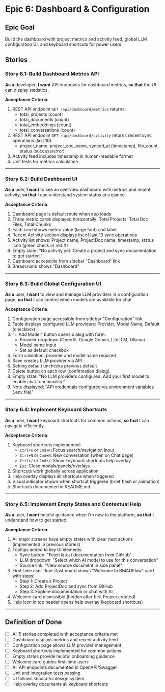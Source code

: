 # Epic 6: Dashboard & Configuration

## Epic Goal

Build the dashboard with project metrics and activity feed, global LLM configuration UI, and keyboard shortcuts for power users.

## Stories

### Story 6.1: Build Dashboard Metrics API

**As a** developer,
**I want** API endpoints for dashboard metrics,
**so that** the UI can display statistics.

**Acceptance Criteria:**
1. REST API endpoint `GET /api/dashboard/metrics` returns:
   - total_projects (count)
   - total_documents (count)
   - total_embeddings (count)
   - total_conversations (count)
2. REST API endpoint `GET /api/dashboard/activity` returns recent sync operations (last 10):
   - project_name, project_doc_name, synced_at (timestamp), file_count, status (success/error)
3. Activity feed includes timestamp in human-readable format
4. Unit tests for metrics calculation

---

### Story 6.2: Build Dashboard UI

**As a** user,
**I want** to see an overview dashboard with metrics and recent activity,
**so that** I can understand system status at a glance.

**Acceptance Criteria:**
1. Dashboard page is default route when app loads
2. Three metric cards displayed horizontally: Total Projects, Total Doc Files, Total Chunks
3. Each card shows metric value (large font) and label
4. Recent Activity section displays list of last 10 sync operations
5. Activity list shows: Project name, ProjectDoc name, timestamp, status icon (green check or red X)
6. Empty state: "No activity yet. Create a project and sync documentation to get started."
7. Dashboard accessible from sidebar "Dashboard" link
8. Breadcrumb shows "Dashboard"

---

### Story 6.3: Build Global Configuration UI

**As a** user,
**I want** to view and manage LLM providers in a configuration page,
**so that** I can control which models are available for chat.

**Acceptance Criteria:**
1. Configuration page accessible from sidebar "Configuration" link
2. Table displays configured LLM providers: Provider, Model Name, Default (checkbox)
3. "+ Add Model" button opens dialog with form:
   - Provider dropdown (OpenAI, Google Gemini, LiteLLM, Ollama)
   - Model name input
   - Set as default checkbox
4. Form validation: provider and model name required
5. Save creates LLM provider via API
6. Setting default unchecks previous default
7. Delete button on each row (confirmation dialog)
8. Empty state: "No LLM providers configured. Add your first model to enable chat functionality."
9. Note displayed: "API credentials configured via environment variables (.env file)"

---

### Story 6.4: Implement Keyboard Shortcuts

**As a** user,
**I want** keyboard shortcuts for common actions,
**so that** I can navigate efficiently.

**Acceptance Criteria:**
1. Keyboard shortcuts implemented:
   - `Ctrl+K` or `Cmd+K`: Focus search/navigation input
   - `Ctrl+N` or `Cmd+N`: New conversation (when on Chat page)
   - `Ctrl+/` or `Cmd+/`: Show keyboard shortcuts help overlay
   - `Esc`: Close modals/panels/overlays
2. Shortcuts work globally across application
3. Help overlay displays all shortcuts when triggered
4. Visual indicator shown when shortcut triggered (brief flash or animation)
5. Shortcuts documented in README.md

---

### Story 6.5: Implement Empty States and Contextual Help

**As a** user,
**I want** helpful guidance when I'm new to the platform,
**so that** I understand how to get started.

**Acceptance Criteria:**
1. All major screens have empty states with clear next actions (implemented in previous stories)
2. Tooltips added to key UI elements:
   - Sync button: "Fetch latest documentation from GitHub"
   - LLM dropdown: "Select which AI model to use for this conversation"
   - Source link: "View source document in side panel"
3. First-time user flow: Dashboard shows "Welcome to BMADFlow" card with steps:
   - Step 1: Create a Project
   - Step 2: Add ProjectDoc and sync from GitHub
   - Step 3: Explore documentation or chat with AI
4. Welcome card dismissible (hidden after first Project created)
5. Help icon in top header opens help overlay (keyboard shortcuts)

---

## Definition of Done

- [ ] All 5 stories completed with acceptance criteria met
- [ ] Dashboard displays metrics and recent activity feed
- [ ] Configuration page allows LLM provider management
- [ ] Keyboard shortcuts implemented for common actions
- [ ] Empty states provide helpful onboarding guidance
- [ ] Welcome card guides first-time users
- [ ] All API endpoints documented in OpenAPI/Swagger
- [ ] Unit and integration tests passing
- [ ] UI follows shadcn/ui design system
- [ ] Help overlay documents all keyboard shortcuts
